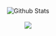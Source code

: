 <div align="center">
  <img align="center" src="https://github-readme-stats.vercel.app/api?username=sonyakkmas&include_all_commits=true&count_private=true&show_icons=true&theme=github_dark" alt="Github Stats">
  <br/>
  <br/>
  <img align="center" src="https://github-readme-stats.vercel.app/api/top-langs/?username=sonyakkmas&layout=compact&theme=github_dark" />
  <br/>
</div>
